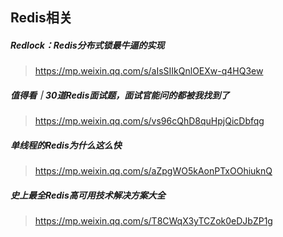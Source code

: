 ## Redis相关
##### Redlock：Redis分布式锁最牛逼的实现
>https://mp.weixin.qq.com/s/aIsSIIkQnlOEXw-q4HQ3ew
##### 值得看｜30道Redis面试题，面试官能问的都被我找到了
>https://mp.weixin.qq.com/s/vs96cQhD8quHpjQicDbfqg
##### 单线程的Redis为什么这么快
>https://mp.weixin.qq.com/s/aZpgWO5kAonPTxOOhiuknQ
##### 史上最全Redis高可用技术解决方案大全
>https://mp.weixin.qq.com/s/T8CWqX3yTCZok0eDJbZP1g

